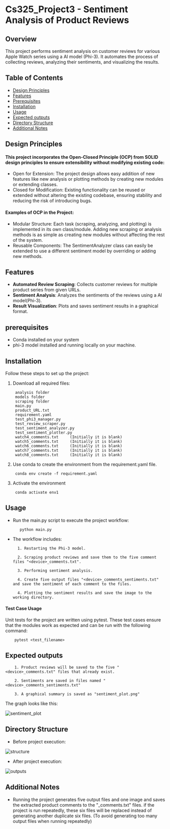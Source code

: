 # Cs325_Project3 - Sentiment Analysis of Product Reviews

## Overview
This project performs sentiment analysis on customer reviews for various Apple Watch series using a AI model (Phi-3). It automates the process of collecting reviews, analyzing their sentiments, and visualizing the results.

## Table of Contents
- [Design Principles](#design-principles)
- [Features](#features)
- [Prerequisites](#prerequisites)
- [Installation](#installation)
- [Usage](#usage)
- [Expected outputs](#expected-outputs)
- [Directory Structure](#directory-structure)
- [Additional Notes](#additional-notes)

## Design Principles
#### This project incorporates the Open-Closed Principle (OCP) from SOLID design principles to ensure extensibility without modifying existing code:
- Open for Extension: The project design allows easy addition of new features like new analysis or plotting methods by creating new modules or extending classes.
- Closed for Modification: Existing functionality can be reused or extended without altering the existing codebase, ensuring stability and reducing the risk of introducing bugs.

#### Examples of OCP in the Project:
- Modular Structure: Each task (scraping, analyzing, and plotting) is implemented in its own class/module. Adding new scraping or analysis methods is as simple as creating new modules without affecting the rest of the system.
- Reusable Components: The SentimentAnalyzer class can easily be extended to use a different sentiment model by overriding or adding new methods.

## Features
- **Automated Review Scraping**: Collects customer reviews for multiple product series from given URLs.
- **Sentiment Analysis**: Analyzes the sentiments of the reviews using a AI model(Phi-3).
- **Result Visualization**: Plots and saves sentiment results in a graphical format.

## prerequisites
- Conda installed on your system
- phi-3 model installed and running locally on your machine.


## Installation

Follow these steps to set up the project:
1. Download all required files: 

        analysis folder
        models folder
        scraping folder
        main.py
        product_URL.txt
        requirement.yaml
        test_phi3_manager.py
        test_review_scraper.py
        test_sentiment_analyzer.py
        test_sentiment_plotter.py
        watch4_comments.txt     (Initially it is blank)
        watch5_comments.txt     (Initially it is blank)
        watch6_comments.txt     (Initially it is blank)
        watch7_comments.txt     (Initially it is blank)
        watch8_comments.txt     (Initially it is blank)
        

2. Use conda to create the environment from the requirement.yaml file.

        conda env create -f requirement.yaml

3. Activate the environment

        conda activate env1


## Usage
- Run the main.py script to execute the project workflow:
  
         python main.py

- The workflow includes:

        1. Restarting the Phi-3 model.
  
        2. Scraping product reviews and save them to the five comment files "<device>_comments.txt".
  
        3. Performing sentiment analysis.
  
        4. Create five output files "<device>_comments_sentiments.txt" and save the sentiment of each comment to the files.
  
        4. Plotting the sentiment results and save the image to the working directory.
  
#### Test Case Usage
Unit tests for the project are written using pytest. These test cases ensure that the modules work as expected and can be run with the following command:

        pytest <test_filename>

## Expected outputs

        1. Product reviews will be saved to the five "<device>_comments.txt" files that already exist.
  
        2. Sentiments are saved in files named "<device>_comments_sentiments.txt"
  
        3. A graphical summary is saved as "sentiment_plot.png"

The graph looks like this:

![sentiment_plot](https://github.com/user-attachments/assets/f5f742b5-40e2-4c22-a4f9-4811d3266aa3)


## Directory Structure
- Before project execution:
  
![structure](https://github.com/user-attachments/assets/c2a4c696-ab68-4ce7-86d2-0eb288e34a74)

- After project execution:
  
![outputs](https://github.com/user-attachments/assets/d64eb268-69a9-4467-9199-4f5c202505be)

## Additional Notes
- Running the project generates five output files and one image and saves the extracted product comments to the "_comments.txt" files. if the project is run repeatedly, these six files will be replaced instead of generating another duplicate six files. (To avoid generating too many output files when running repeatedly)


